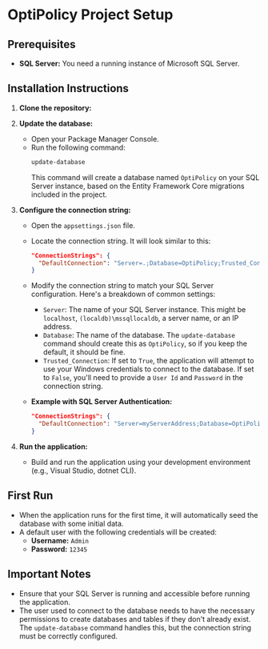 # OptiPolicy Project Setup

## Prerequisites

* **SQL Server:** You need a running instance of Microsoft SQL Server.

## Installation Instructions

1.  **Clone the repository:**

2.  **Update the database:**
    * Open your Package Manager Console.
    * Run the following command:
        ```bash
        update-database
        ```
        This command will create a database named `OptiPolicy` on your SQL Server instance, based on the Entity Framework Core migrations included in the project.

3.  **Configure the connection string:**
    * Open the `appsettings.json` file.
    * Locate the connection string. It will look similar to this:
        ```json
        "ConnectionStrings": {
          "DefaultConnection": "Server=.;Database=OptiPolicy;Trusted_Connection=True;MultipleActiveResultSets=true"
        }
        ```
    * Modify the connection string to match your SQL Server configuration.  Here's a breakdown of common settings:
        * `Server`:  The name of your SQL Server instance.  This might be `localhost`, `(localdb)\mssqllocaldb`, a server name, or an IP address.
        * `Database`: The name of the database.  The `update-database` command should create this as `OptiPolicy`, so if you keep the default, it should be fine.
        * `Trusted_Connection`:  If set to `True`, the application will attempt to use your Windows credentials to connect to the database.  If set to `False`, you'll need to provide a `User Id` and `Password` in the connection string.

    * **Example with SQL Server Authentication:**
        ```json
        "ConnectionStrings": {
          "DefaultConnection": "Server=myServerAddress;Database=OptiPolicy;User Id=myUsername;Password=myPassword;MultipleActiveResultSets=true"
        }
        ```

4.  **Run the application:**
    * Build and run the application using your development environment (e.g., Visual Studio, dotnet CLI).

## First Run

* When the application runs for the first time, it will automatically seed the database with some initial data.
* A default user with the following credentials will be created:
    * **Username:** `Admin`
    * **Password:** `12345`

## Important Notes

* Ensure that your SQL Server is running and accessible before running the application.
* The user used to connect to the database needs to have the necessary permissions to create databases and tables if they don't already exist.  The `update-database` command handles this, but the connection string must be correctly configured.
